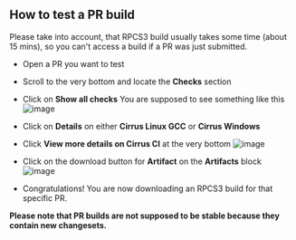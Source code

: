 ## How to test a PR build

Please take into account, that RPCS3 build usually takes some time (about 15 mins), so you can't access a build if a PR was just submitted.

- Open a PR you want to test
- Scroll to the very bottom and locate the **Checks** section
- Click on **Show all checks**
	You are supposed to see something like this
	![image](https://user-images.githubusercontent.com/10283761/116630952-2cd99e00-a94c-11eb-933e-986d6020ca92.png)
- Click on __Details__ on either **Cirrus Linux GCC** or **Cirrus Windows**
- Click **View more details on Cirrus CI** at the very bottom
	![image](https://user-images.githubusercontent.com/10283761/116631111-5e526980-a94c-11eb-95f7-751e6f15e1ea.png)
- Click on the download button for **Artifact** on the **Artifacts** block
	![image](https://user-images.githubusercontent.com/10283761/116631322-bee1a680-a94c-11eb-89a3-be365783582e.png)

- Congratulations! You are now downloading an RPCS3 build for that specific PR.

__Please note that PR builds are not supposed to be stable because they contain new changesets.__
